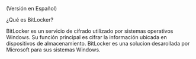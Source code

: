 (Versión en Español)

¿Qué es BitLocker?

BitLocker es un servicio de cifrado utilizado por sistemas operativos Windows. Su función principal es cifrar la información ubicada en dispositivos de almacenamiento. BitLocker es una solucion desarollada por Microsoft para sus sistemas Windows.




